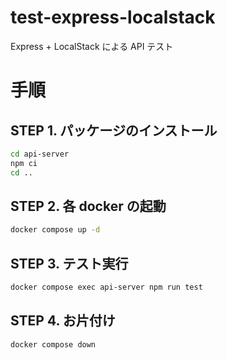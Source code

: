 # test-express-localstack

Express + LocalStack による API テスト

# 手順

## STEP 1. パッケージのインストール

```sh
cd api-server
npm ci
cd ..
```

## STEP 2. 各 docker の起動

```sh
docker compose up -d
```

## STEP 3. テスト実行

```sh
docker compose exec api-server npm run test
```

## STEP 4. お片付け

```sh
docker compose down
```
